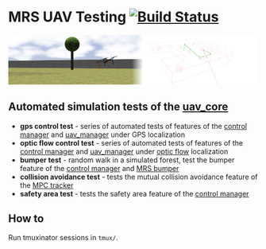 # MRS UAV Testing [![Build Status](https://travis-ci.com/ctu-mrs/mrs_uav_testing.svg?branch=master)](https://travis-ci.com/ctu-mrs/mrs_uav_testing)

![](.fig/mrs_testing.jpg)

## Automated simulation tests of the [uav_core](https://github.com/ctu-mrs/uav_core)

* **gps control test** - series of automated tests of features of the [control manager](https://github.com/ctu-mrs/mrs_uav_managers) and [uav_manager](https://github.com/ctu-mrs/mrs_uav_managers) under GPS localization
* **optic flow control test** - series of automated tests of features of the [control manager](https://github.com/ctu-mrs/mrs_uav_managers) and [uav_manager](https://github.com/ctu-mrs/mrs_uav_managers) under [optic flow](https://github.com/ctu-mrs/mrs_optic_flow) localization
* **bumper test** - random walk in a simulated forest, test the bumper feature of the [control manager](https://github.com/ctu-mrs/mrs_uav_managers) and [MRS bumper](https://github.com/ctu-mrs/mrs_bumper)
* **collision avoidance test** - tests the mutual collision avoidance feature of the [MPC tracker](https://github.com/ctu-mrs/mrs_uav_trackers)
* **safety area test** - tests the safety area feature of the [control manager](https://github.com/ctu-mrs/mrs_uav_managers)

## How to

Run tmuxinator sessions in ```tmux/```.
